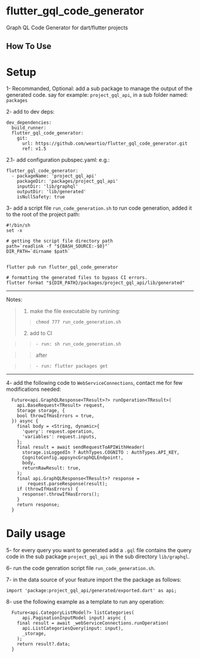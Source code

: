 # flutter_gql_code_generator
Graph QL Code Generator for dart/flutter projects


## How To Use
# Setup
1- Recommanded, Optional:
add a sub package to manage the output of the generated code.
say for example: `project_gql_api`, in a sub folder named: `packages`

2- add to dev deps:
```
dev_dependencies:
  build_runner:
  flutter_gql_code_generator:
    git:
      url: https://github.com/weartio/flutter_gql_code_generator.git
      ref: v1.5
```
2.1- add configuration pubspec.yaml: e.g.:

```
flutter_gql_code_generator:
  - packageName: 'project_gql_api'
    packageDir: 'packages/project_gql_api'
    inputDir: 'lib/graphql'
    outputDir: 'lib/generated'
    isNullSafety: true
```
3- add a script file `run_code_generation.sh` to run code generation, added it to the root of the project path:

```
#!/bin/sh
set -x

# getting the script file directory path
path=`readlink -f "${BASH_SOURCE:-$0}"`
DIR_PATH=`dirname $path`


flutter pub run flutter_gql_code_generator

# formatting the generated files to bypass CI errors.
flutter format "${DIR_PATH}/packages/project_gql_api/lib/generated"
```
----------
Notes:
>1. make the file executable by runining:
>>```
>>chmod 777 run_code_generation.sh
>>```
>2. add to CI  

>>`- run: sh run_code_generation.sh`

>> after

>>`- run: flutter packages get`
----------

4- add the following code to `WebServiceConnections`, contact me for few modifications needed:
```
  Future<api.GraphQLResponse<TResult>?> runOperation<TResult>(
    api.BaseRequest<TResult> request,
    Storage storage, {
    bool throwIfHasErrors = true,
  }) async {
    final body = <String, dynamic>{
      'query': request.operation,
      'variables': request.inputs,
    };
    final result = await sendRequestToAPIWithHeader(
      storage.isLoggedIn ? AuthTypes.COGNITO : AuthTypes.API_KEY,
      CognitoConfig.appsyncGraphQLEndpoint!,
      body,
      returnRawResult: true,
    );
    final api.GraphQLResponse<TResult>? response =
        request.parseResponse(result);
    if (throwIfHasErrors) {
      response!.throwIfHasErrors();
    }
    return response;
  }
```
# Daily usage
5- for every query you want to generated add a `.gql` file contains the query code in the sub package `project_gql_api` in the sub directory `lib/graphql`.

6- run the code genration script file `run_code_generation.sh`.

7- in the data source of your feature import the the package as follows:
```
import 'package:project_gql_api/generated/exported.dart' as api;
```
8- use the following example as a template to run any operation:

```
  Future<api.CategoryListModel?> listCategories(
      api.PaginationInputModel input) async {
    final result = await _webServiceConnections.runOperation(
      api.ListCategoriesQuery(input: input),
      _storage,
    );
    return result?.data;
  }
```